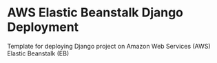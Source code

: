 # AWS Elastic Beanstalk Django Deployment

Template for deploying Django project on Amazon Web Services (AWS) Elastic Beanstalk (EB)
